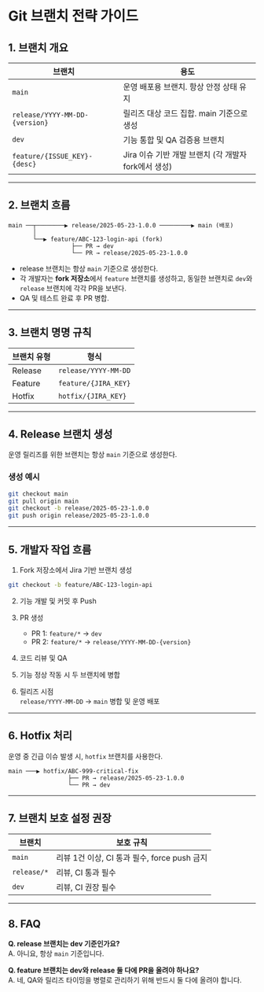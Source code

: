 # Git 브랜치 전략 가이드

## 1. 브랜치 개요

| 브랜치                            | 용도                                  |
|--------------------------------|-------------------------------------|
| `main`                         | 운영 배포용 브랜치. 항상 안정 상태 유지             |
| `release/YYYY-MM-DD-{version}` | 릴리즈 대상 코드 집합. main 기준으로 생성          |
| `dev`                          | 기능 통합 및 QA 검증용 브랜치                  |
| `feature/{ISSUE_KEY}-{desc}`   | Jira 이슈 기반 개발 브랜치 (각 개발자 fork에서 생성) |

---

## 2. 브랜치 흐름

```
main ──┬────────▶ release/2025-05-23-1.0.0 ─────────▶ main (배포)
       │
       └──▶ feature/ABC-123-login-api (fork)
                  ├── PR → dev
                  └── PR → release/2025-05-23-1.0.0
```

- release 브랜치는 항상 `main` 기준으로 생성한다.
- 각 개발자는 **fork 저장소**에서 `feature` 브랜치를 생성하고,
  동일한 브랜치로 `dev`와 `release` 브랜치에 각각 PR을 보낸다.
- QA 및 테스트 완료 후 PR 병합.

---

## 3. 브랜치 명명 규칙

| 브랜치 유형  | 형식                   |
|---------|----------------------|
| Release | `release/YYYY-MM-DD` |
| Feature | `feature/{JIRA_KEY}` |
| Hotfix  | `hotfix/{JIRA_KEY}`  |

---

## 4. Release 브랜치 생성

운영 릴리즈를 위한 브랜치는 항상 `main` 기준으로 생성한다.

### 생성 예시

```bash
git checkout main 
git pull origin main 
git checkout -b release/2025-05-23-1.0.0
git push origin release/2025-05-23-1.0.0
```

---

## 5. 개발자 작업 흐름

1. Fork 저장소에서 Jira 기반 브랜치 생성

```bash
git checkout -b feature/ABC-123-login-api 
```

2. 기능 개발 및 커밋 후 Push

3. PR 생성
    - PR 1: `feature/*` → `dev`
    - PR 2: `feature/*` → `release/YYYY-MM-DD-{version}`

4. 코드 리뷰 및 QA

5. 기능 정상 작동 시 두 브랜치에 병합

6. 릴리즈 시점  
   `release/YYYY-MM-DD` → `main` 병합 및 운영 배포

---

## 6. Hotfix 처리

운영 중 긴급 이슈 발생 시, `hotfix` 브랜치를 사용한다.

```
main ───▶ hotfix/ABC-999-critical-fix
                 ├── PR → release/2025-05-23-1.0.0
                 └── PR → dev
```

---

## 7. 브랜치 보호 설정 권장

| 브랜치         | 보호 규칙                             |
|-------------|-----------------------------------|
| `main`      | 리뷰 1건 이상, CI 통과 필수, force push 금지 |
| `release/*` | 리뷰, CI 통과 필수                      |
| `dev`       | 리뷰, CI 권장 필수                      |

---

## 8. FAQ

**Q. release 브랜치는 dev 기준인가요?**  
A. 아니요, 항상 `main` 기준입니다.

**Q. feature 브랜치는 dev와 release 둘 다에 PR을 올려야 하나요?**  
A. 네, QA와 릴리즈 타이밍을 병렬로 관리하기 위해 반드시 둘 다에 올려야 합니다.
